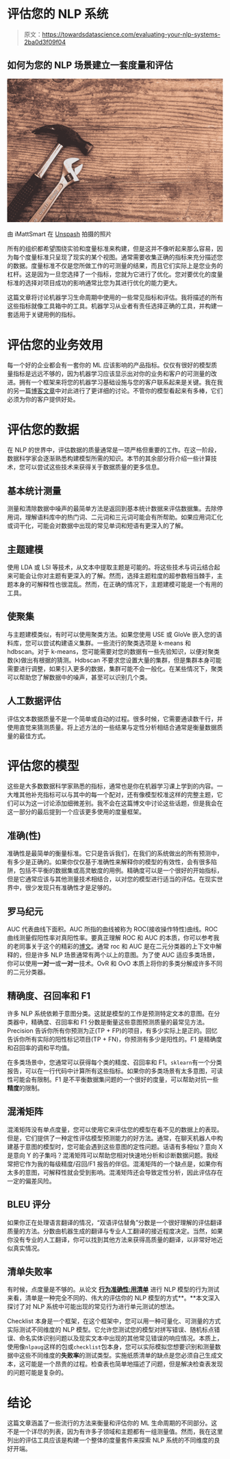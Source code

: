 # 评估您的 NLP 系统

> 原文：<https://towardsdatascience.com/evaluating-your-nlp-systems-2ba0d3f09f04>

## 如何为您的 NLP 场景建立一套度量和评估

![](img/1ba5846e735a07ddce77fb8f466071cf.png)

由 iMattSmart 在 [Unspash](https://unsplash.com/photos/sm0Bkoj5bnA) 拍摄的照片

所有的组织都希望围绕实验和度量标准来构建，但是这并不像听起来那么容易，因为每个度量标准只呈现了现实的某个视图。通常需要收集正确的指标来充分描述您的数据。度量标准不仅是您所做工作的可测量的结果，而且它们实际上是您业务的杠杆。这是因为一旦您选择了一个指标，您就为它进行了优化。您对要优化的度量标准的选择对项目成功的影响通常比您为其进行优化的能力更大。

这篇文章将讨论机器学习生命周期中使用的一些常见指标和评估。我将描述的所有这些指标就像工具箱中的工具。机器学习从业者有责任选择正确的工具，并构建一套适用于关键用例的指标。

# 评估您的业务效用

每一个好的企业都会有一套你的 ML 应该影响的产品指标。仅仅有很好的模型质量指标是远远不够的，因为机器学习应该显示出对你的业务和客户的可测量的改进。拥有一个框架来将您的机器学习基础设施与您的客户联系起来是关键。我在我的另一篇[博客文章](/why-accurate-models-arent-always-useful-382f0cd64cfb)中对此进行了更详细的讨论。不管你的模型看起来有多棒，它们必须为你的客户提供好处。

# 评估您的数据

在 NLP 的世界中，评估数据的质量通常是一项严格但重要的工作。在这一阶段，数据科学家会逐渐熟悉构建模型所需的知识。本节的其余部分将介绍一些计算技术，您可以尝试这些技术来获得关于数据质量的更多信息。

## 基本统计测量

测量和清除数据中噪声的最简单方法是返回到基本统计数据来评估数据集。去除停用词，理解语料库中的热门词、二元词和三元词可能会有所帮助。如果应用词汇化或词干化，可能会对数据中出现的常见单词和短语有更深入的了解。

## 主题建模

使用 LDA 或 LSI 等技术，从文本中提取主题是可能的。将这些技术与词云结合起来可能会让你对主题有更深入的了解。然而，选择主题粒度的超参数相当棘手，主题本身的可解释性也很混乱。然而，在正确的情况下，主题建模可能是一个有用的工具。

## 使聚集

与主题建模类似，有时可以使用聚类方法。如果您使用 USE 或 GloVe 嵌入您的语料库，您可以尝试构建语义集群。一些流行的聚类选项是 k-means 和 hdbscan。对于 k-means，您可能需要对您的数据有一些先验知识，以便对聚类数(k)做出有根据的猜测。Hdbscan 不要求您设置大量的集群，但是集群本身可能需要进行调整，如果引入更多的数据，集群可能不会一般化。在某些情况下，聚类可以帮助您了解数据中的噪声，甚至可以识别几个类。

## 人工数据评估

评估文本数据质量不是一个简单或自动的过程。很多时候，它需要通读数千行，并使用直觉来猜测质量。将上述方法的一些结果与定性分析相结合通常是衡量数据质量的最佳方式。

# 评估您的模型

这些是大多数数据科学家熟悉的指标，通常也是你在机器学习课上学到的内容。一大堆其他补充指标可以与其中的每一个配对，还有像模型校准这样的完整主题，它们可以为这一讨论添加细微差别。我不会在这篇博文中讨论这些话题，但是我会在这一部分的最后提到一个应该更多使用的度量框架。

## 准确(性)

准确性是最简单的衡量标准。它只是告诉我们，在我们的系统做出的所有预测中，有多少是正确的。如果你仅仅基于准确性来解释你的模型的有效性，会有很多陷阱，包括不平衡的数据集或高灵敏度的用例。精确度可以是一个很好的开始指标，但是它通常应该与其他测量技术相结合，以对您的模型进行适当的评估。在现实世界中，很少发现只有准确性才是足够的。

## 罗马纪元

AUC 代表曲线下面积。AUC 所指的曲线被称为 ROC(接收操作特性)曲线。ROC 曲线测量假阳性率对真阳性率。要真正理解 ROC 和 AUC 的本质，你可以参考我的老同事关于这个的精彩的[博文](https://blog.revolutionanalytics.com/2016/11/calculating-auc.html)。通常 roc 和 AUC 是在二元分类器的上下文中解释的，但是许多 NLP 场景通常有两个以上的意图。为了使 AUC 适应多类场景，你可以使用**一对一**或**一对一**技术。OvR 和 OvO 本质上将你的多类分解成许多不同的二元分类器。

## 精确度、召回率和 F1

许多 NLP 系统依赖于意图分类。这就是模型的工作是预测特定文本的意图。在分类器中，精确度、召回率和 F1 分数是衡量这些意图预测质量的最常见方法。Precision 告诉你所有你预测为正(TP + FP)的项目，有多少实际上是正的。回忆告诉你所有实际的阳性标记项目(TP + FN)，你预测有多少是阳性的。F1 是精确度和召回率的调和平均值。

在多类场景中，您通常可以获得每个类的精度、召回率和 F1。`sklearn`有一个分类报告，可以在一行代码中计算所有这些指标。如果你的多类场景有太多意图，可读性可能会有限制。F1 是不平衡数据集问题的一个很好的度量，可以帮助对抗一些**精度**的限制。

## 混淆矩阵

混淆矩阵没有单点度量，您可以使用它来评估您的模型在看不见的数据上的表现。但是，它们提供了一种定性评估模型预测能力的好方法。通常，在聊天机器人中构建基于意图的模型时，您可能会遇到这些意图的定性问题。话语有多相似？意向 X 是意向 Y 的子集吗？混淆矩阵可以帮助您相对快速地分析和诊断数据问题。我经常把它作为我的每级精度/召回/F1 报告的伴侣。混淆矩阵的一个缺点是，如果你有太多的意图，可解释性就会受到影响。混淆矩阵还会导致定性分析，因此评估存在一定的偏差风险。

## BLEU 评分

如果你正在处理语言翻译的情况，“双语评估替角”分数是一个很好理解的评估翻译质量的方法。分数由机器生成的翻译与专业人工翻译的接近程度决定。当然，如果你没有专业的人工翻译，你可以找到其他方法来获得高质量的翻译，以非常好地近似真实情况。

## 清单失败率

有时候，点度量是不够的。从论文 [**行为准确性:用清单**](https://arxiv.org/abs/2005.04118) 进行 NLP 模型的行为测试来看，清单是一种完全不同的、伟大的评估你的 NLP 模型的方式**。**本文深入探讨了对 NLP 系统中可能出现的常见行为进行单元测试的想法。

Checklist 本身是一个框架，在这个框架中，您可以用一种可量化、可测量的方式实际测试不同维度的 NLP 模型。它允许您测试您的模型对拼写错误、随机标点错误、命名实体识别问题以及现实文本中出现的其他常见错误的响应情况。本质上，使用像`nlpaug`这样的包或`checklist`包本身，您可以实际模拟您想要识别和测量数据中这些不同维度的**失败率**的测试类型。实施纸质清单的缺点是您必须自己生成文本，这可能是一个昂贵的过程。检查表也简单地描述了问题，但是解决检查表发现的问题可能是复杂的。

# 结论

这篇文章涵盖了一些流行的方法来衡量和评估你的 ML 生命周期的不同部分。这不是一个详尽的列表，因为有许多子领域和主题都有一组测量值。然而，我在这里列出的评估工具应该是构建一个整体的度量套件来探索 NLP 系统的不同维度的良好开端。